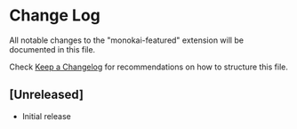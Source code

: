 # Change Log

All notable changes to the "monokai-featured" extension will be documented in this file.

Check [Keep a Changelog](http://keepachangelog.com/) for recommendations on how to structure this file.

## [Unreleased]

- Initial release
